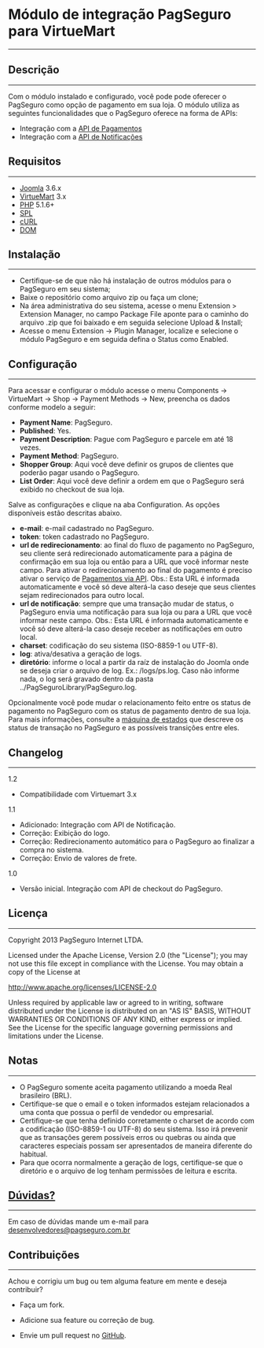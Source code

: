 Módulo de integração PagSeguro para VirtueMart
==============================================
---
Descrição
---------
---
Com o módulo instalado e configurado, você pode pode oferecer o PagSeguro como opção de pagamento em sua loja. O módulo utiliza as seguintes funcionalidades que o PagSeguro oferece na forma de APIs:

 - Integração com a [API de Pagamentos]
 - Integração com a [API de Notificações]


Requisitos
----------
---
 - [Joomla] 3.6.x
 - [VirtueMart] 3.x
 - [PHP] 5.1.6+
 - [SPL]
 - [cURL]
 - [DOM]


Instalação
----------
---
 - Certifique-se de que não há instalação de outros módulos para o PagSeguro em seu sistema;
 - Baixe o repositório como arquivo zip ou faça um clone;
 - Na área administrativa do seu sistema, acesse o menu Extension > Extension Manager, no campo Package File aponte para o caminho do arquivo .zip que foi baixado e em seguida selecione Upload & Install;
 - Acesse o menu Extension -> Plugin Manager, localize e selecione o módulo PagSeguro e em seguida defina o Status como Enabled.


Configuração
------------
---
Para acessar e configurar o módulo acesse o menu Components -> VirtueMart -> Shop -> Payment Methods -> New, preencha os dados conforme modelo a seguir:

 - **Payment Name**: PagSeguro.
 - **Published**: Yes.
 - **Payment Description**: Pague com PagSeguro e parcele em até 18 vezes.
 - **Payment Method**: PagSeguro.
 - **Shopper Group**: Aqui você deve definir os grupos de clientes que poderão pagar usando o PagSeguro.
 - **List Order**: Aqui você deve definir a ordem em que o PagSeguro será exibido no checkout de sua loja.

Salve as configurações e clique na aba Configuration. As opções disponíveis estão descritas abaixo.

 - **e-mail**: e-mail cadastrado no PagSeguro.
 - **token**: token cadastrado no PagSeguro.
 - **url de redirecionamento**: ao final do fluxo de pagamento no PagSeguro, seu cliente será redirecionado automaticamente para a página de confirmação em sua loja ou então para a URL que você informar neste campo. Para ativar o redirecionamento ao final do pagamento é preciso ativar o serviço de [Pagamentos via API]. Obs.: Esta URL é informada automaticamente e você só deve alterá-la caso deseje que seus clientes sejam redirecionados para outro local.
 - **url de notificação**: sempre que uma transação mudar de status, o PagSeguro envia uma notificação para sua loja ou para a URL que você informar neste campo. Obs.: Esta URL é informada automaticamente e você só deve alterá-la caso deseje receber as notificações em outro local.
 - **charset**: codificação do seu sistema (ISO-8859-1 ou UTF-8).
 - **log**: ativa/desativa a geração de logs.
 - **diretório**: informe o local a partir da raíz de instalação do Joomla onde se deseja criar o arquivo de log. Ex.: /logs/ps.log. Caso não informe nada, o log será gravado dentro da pasta ../PagSeguroLibrary/PagSeguro.log.

Opcionalmente você pode mudar o relacionamento feito entre os status de pagamento no PagSeguro com os status de pagamento dentro de sua loja. Para mais informações, consulte a [máquina de estados] que descreve os status de transação no PagSeguro e as possíveis transições entre eles.

Changelog
---------
---
1.2
 - Compatibilidade com Virtuemart 3.x

1.1

 - Adicionado: Integração com API de Notificação.
 - Correção: Exibição do logo.
 - Correção: Redirecionamento automático para o PagSeguro ao finalizar a compra no sistema.
 - Correção: Envio de valores de frete.

1.0

 - Versão inicial. Integração com API de checkout do PagSeguro.


Licença
-------
---
Copyright 2013 PagSeguro Internet LTDA.

Licensed under the Apache License, Version 2.0 (the "License"); you may not use this file except in compliance with the License. You may obtain a copy of the License at

http://www.apache.org/licenses/LICENSE-2.0

Unless required by applicable law or agreed to in writing, software distributed under the License is distributed on an "AS IS" BASIS, WITHOUT WARRANTIES OR CONDITIONS OF ANY KIND, either express or implied. See the License for the specific language governing permissions and limitations under the License.


Notas
-----
---
 - O PagSeguro somente aceita pagamento utilizando a moeda Real brasileiro (BRL).
 - Certifique-se que o email e o token informados estejam relacionados a uma conta que possua o perfil de vendedor ou empresarial.
 - Certifique-se que tenha definido corretamente o charset de acordo com a codificação (ISO-8859-1 ou UTF-8) do seu sistema. Isso irá prevenir que as transações gerem possíveis erros ou quebras ou ainda que caracteres especiais possam ser apresentados de maneira diferente do habitual.
 - Para que ocorra normalmente a geração de logs, certifique-se que o diretório e o arquivo de log tenham permissões de leitura e escrita.


[Dúvidas?]
----------
---
Em caso de dúvidas mande um e-mail para desenvolvedores@pagseguro.com.br


Contribuições
-------------
---
Achou e corrigiu um bug ou tem alguma feature em mente e deseja contribuir?

* Faça um fork.
* Adicione sua feature ou correção de bug.
* Envie um pull request no [GitHub].


  [API de Pagamentos]: https://pagseguro.uol.com.br/v2/guia-de-integracao/api-de-pagamentos.html
  [API de Notificações]: https://pagseguro.uol.com.br/v2/guia-de-integracao/api-de-notificacoes.html
  [Dúvidas?]: https://pagseguro.uol.com.br/desenvolvedor/comunidade.jhtml
  [Pagamentos via API]: https://pagseguro.uol.com.br/integracao/pagamentos-via-api.jhtml
  [Notificação de Transações]: https://pagseguro.uol.com.br/integracao/notificacao-de-transacoes.jhtml
  [máquina de estados]: https://pagseguro.uol.com.br/v2/guia-de-integracao/api-de-notificacoes.html#v2-item-api-de-notificacoes-status-da-transacao
  [Joomla]: http://www.joomla.org/
  [VirtueMart]: http://virtuemart.net/
  [PHP]: http://www.php.net/
  [SPL]: http://php.net/manual/en/book.spl.php
  [cURL]: http://php.net/manual/en/book.curl.php
  [DOM]: http://php.net/manual/en/book.dom.php
  [GitHub]: https://github.com/pagseguro/virtuemart
